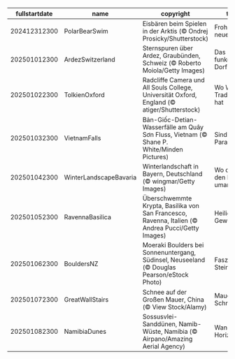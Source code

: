 |fullstartdate|name|copyright|title|image|
|--|--|--|--|--|
202412312300|PolarBearSwim|Eisbären beim Spielen in der Arktis (© Ondrej Prosicky/Shutterstock)|Frohes neues Jahr!|![](/de-DE/2025/01/202412312300PolarBearSwim.jpg)|
202501012300|ArdezSwitzerland|Sternspuren über Ardez, Graubünden, Schweiz (© Roberto Moiola/Getty Images)|Das funkelnde Dorf|![](/de-DE/2025/01/202501012300ArdezSwitzerland.jpg)|
202501022300|TolkienOxford|Radcliffe Camera und All Souls College, Universität Oxford, England (© atiger/Shutterstock)|Wo Wissen Tradition hat|![](/de-DE/2025/01/202501022300TolkienOxford.jpg)|
202501032300|VietnamFalls|Bản-Giốc-Detian-Wasserfälle am Quây Sơn Fluss, Vietnam (© Shane P. White/Minden Pictures)|Sind wir im Paradies?|![](/de-DE/2025/01/202501032300VietnamFalls.jpg)|
202501042300|WinterLandscapeBavaria|Winterlandschaft in Bayern, Deutschland (© wingmar/Getty Images)|Wo die Stille den Nebel umarmt|![](/de-DE/2025/01/202501042300WinterLandscapeBavaria.jpg)|
202501052300|RavennaBasilica|Überschwemmte Krypta, Basilika von San Francesco, Ravenna, Italien (© Andrea Pucci/Getty Images)|Heiliges Gewässer?|![](/de-DE/2025/01/202501052300RavennaBasilica.jpg)|
202501062300|BouldersNZ|Moeraki Boulders bei Sonnenuntergang, Südinsel, Neuseeland (© Douglas Pearson/eStock Photo)|Faszination Steine|![](/de-DE/2025/01/202501062300BouldersNZ.jpg)|
202501072300|GreatWallStairs|Schnee auf der Großen Mauer, China (© View Stock/Alamy)|Mauer im Schneekleid|![](/de-DE/2025/01/202501072300GreatWallStairs.jpg)|
202501082300|NamibiaDunes|Sossusvlei-Sanddünen, Namib-Wüste, Namibia (© Airpano/Amazing Aerial Agency)|Wandelnde Horizonte|![](/de-DE/2025/01/202501082300NamibiaDunes.jpg)|
